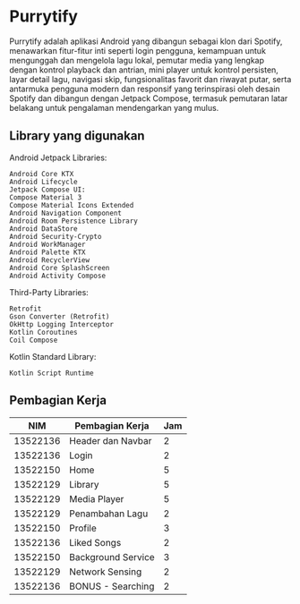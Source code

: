 # Purrytify
Purrytify adalah aplikasi Android yang dibangun sebagai klon dari Spotify, menawarkan fitur-fitur inti seperti login pengguna, kemampuan untuk mengunggah dan mengelola lagu lokal, pemutar media yang lengkap dengan kontrol playback dan antrian, mini player untuk kontrol persisten, layar detail lagu, navigasi skip, fungsionalitas favorit dan riwayat putar, serta antarmuka pengguna modern dan responsif yang terinspirasi oleh desain Spotify dan dibangun dengan Jetpack Compose, termasuk pemutaran latar belakang untuk pengalaman mendengarkan yang mulus.

## Library yang digunakan

Android Jetpack Libraries:

    Android Core KTX 
    Android Lifecycle
    Jetpack Compose UI:
    Compose Material 3
    Compose Material Icons Extended
    Android Navigation Component
    Android Room Persistence Library
    Android DataStore
    Android Security-Crypto
    Android WorkManager
    Android Palette KTX
    Android RecyclerView
    Android Core SplashScreen
    Android Activity Compose
Third-Party Libraries:

    Retrofit
    Gson Converter (Retrofit)
    OkHttp Logging Interceptor
    Kotlin Coroutines
    Coil Compose

Kotlin Standard Library:

    Kotlin Script Runtime

## Pembagian Kerja
| NIM      | Pembagian Kerja    | Jam |
|----------|--------------------|-----|
| 13522136 | Header dan Navbar  | 2   |
| 13522136 | Login              | 2   |
| 13522150 | Home               | 5   |
| 13522129 | Library            | 5   |
| 13522129 | Media Player       | 5   |
| 13522129 | Penambahan Lagu    | 2   |
| 13522150 | Profile            | 3   |
| 13522136 | Liked Songs        | 2   |
| 13522150 | Background Service | 3   |
| 13522129 | Network Sensing    | 2   |
| 13522136 | BONUS - Searching  | 2   |



